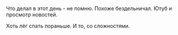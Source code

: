 Что делал в этот день - не помню.
Похоже бездельничал.
Ютуб и просмотр новостей.

Хоть лёг спать пораньше. И то, со сложностями.